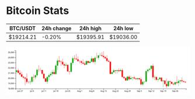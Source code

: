 # Bitcoin Stats

BTC/USDT|24h change|24h high|24h low|
|---|---|---|---|
|$19214.21|-0.20%|$19395.91|$19036.00|

<img src="./chart.svg">
